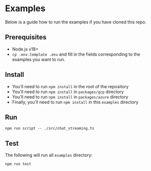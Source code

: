 # Examples

Below is a guide how to run the examples if you have cloned this repo.

## Prerequisites

- Node.js v18+
- `cp .env.template .env` and fill in the fields corresponding to the examples you want to run.

## Install

- You'll need to run `npm install` in the root of the repository
- You'll need to run `npm install` in `packages/gcp` directory
- You'll need to run `npm install` in `packages/azure` directory
- Finally, you'll need to run `npm install` in this `examples` directory

## Run

```
npm run script -- ./src/chat_streaming.ts
```

## Test

The following will run all `examples` directory:

```
npm run test
```
